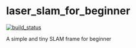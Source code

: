 # laser_slam_for_beginner

[![build_status](https://github.com/Yu-Xiaoxian/laser_slam_for_beginner/workflows/Workflow%20for%20ros%5Bkinetic%5D%20test/badge.svg?branch=master)](https://github.com/ros-tooling/action-ros-ci)

A simple and tiny SLAM frame for beginner
